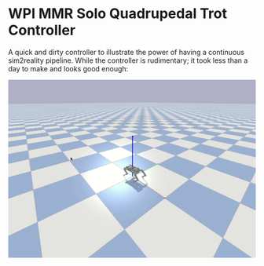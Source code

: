 # WPI MMR Solo Quadrupedal Trot Controller

A quick and dirty controller to illustrate the power of having a continuous
sim2reality pipeline. While the controller is rudimentary; it took less than a
day to make and looks good enough:

![trot](doc/basic-trot.gif)